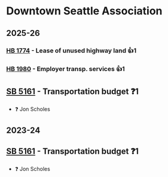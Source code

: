 # Downtown Seattle Association
## 2025-26

### [HB 1774](/bill/2025-26/hb/1774/) - Lease of unused highway land 👍1  

### [HB 1980](/bill/2025-26/hb/1980/) - Employer transp. services 👍1  

## [SB 5161](/bill/2025-26/sb/5161/) - Transportation budget   ❓1
* ❓ Jon Scholes

## 2023-24

## [SB 5161](/bill/2023-24/sb/5161/) - Transportation budget   ❓1
* ❓ Jon Scholes
